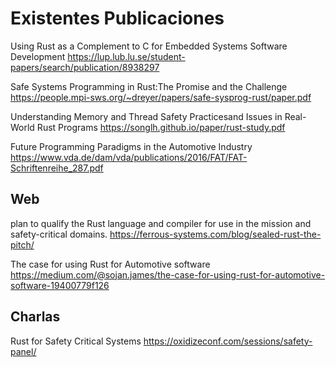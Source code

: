 

# Existentes Publicaciones


Using Rust as a Complement to C for Embedded Systems Software Development
https://lup.lub.lu.se/student-papers/search/publication/8938297


Safe Systems Programming in Rust:The Promise and the Challenge
https://people.mpi-sws.org/~dreyer/papers/safe-sysprog-rust/paper.pdf

Understanding Memory and Thread Safety Practicesand Issues in Real-World Rust Programs
https://songlh.github.io/paper/rust-study.pdf



Future Programming Paradigms in the Automotive Industry
https://www.vda.de/dam/vda/publications/2016/FAT/FAT-Schriftenreihe_287.pdf


## Web

plan to qualify the Rust language and compiler for use in the mission and safety-critical domains.
https://ferrous-systems.com/blog/sealed-rust-the-pitch/

The case for using Rust for Automotive software
https://medium.com/@sojan.james/the-case-for-using-rust-for-automotive-software-19400779f126

## Charlas

Rust for Safety Critical Systems
https://oxidizeconf.com/sessions/safety-panel/




